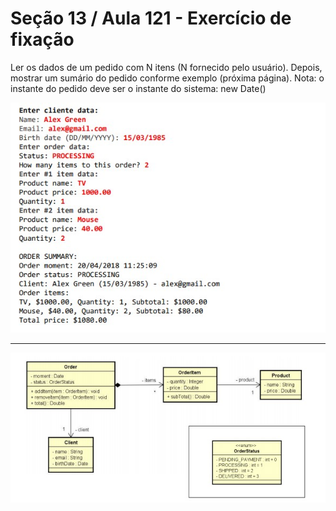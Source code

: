 # Seção 13 / Aula 121 - Exercício de fixação

Ler os dados de um pedido com N itens (N fornecido pelo usuário). Depois, mostrar um
sumário do pedido conforme exemplo (próxima página). Nota: o instante do pedido deve ser
o instante do sistema: new Date()

![Imagem](img2.jpg)

---

![Imagem](img1.jpg)